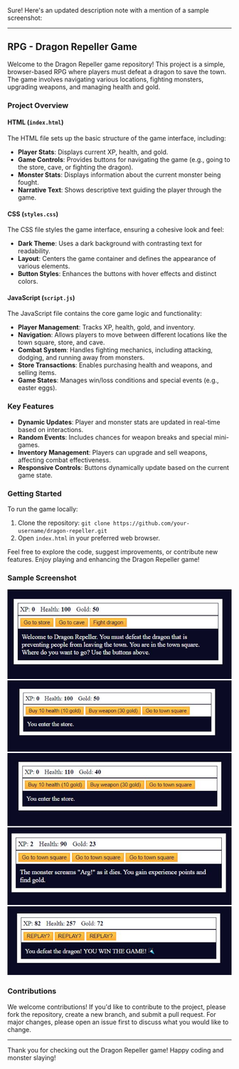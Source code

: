 Sure! Here's an updated description note with a mention of a sample screenshot:

---

## RPG - Dragon Repeller Game

Welcome to the Dragon Repeller game repository! This project is a simple, browser-based RPG where players must defeat a dragon to save the town. The game involves navigating various locations, fighting monsters, upgrading weapons, and managing health and gold.

### Project Overview

#### HTML (`index.html`)
The HTML file sets up the basic structure of the game interface, including:
- **Player Stats**: Displays current XP, health, and gold.
- **Game Controls**: Provides buttons for navigating the game (e.g., going to the store, cave, or fighting the dragon).
- **Monster Stats**: Displays information about the current monster being fought.
- **Narrative Text**: Shows descriptive text guiding the player through the game.

#### CSS (`styles.css`)
The CSS file styles the game interface, ensuring a cohesive look and feel:
- **Dark Theme**: Uses a dark background with contrasting text for readability.
- **Layout**: Centers the game container and defines the appearance of various elements.
- **Button Styles**: Enhances the buttons with hover effects and distinct colors.

#### JavaScript (`script.js`)
The JavaScript file contains the core game logic and functionality:
- **Player Management**: Tracks XP, health, gold, and inventory.
- **Navigation**: Allows players to move between different locations like the town square, store, and cave.
- **Combat System**: Handles fighting mechanics, including attacking, dodging, and running away from monsters.
- **Store Transactions**: Enables purchasing health and weapons, and selling items.
- **Game States**: Manages win/loss conditions and special events (e.g., easter eggs).

### Key Features
- **Dynamic Updates**: Player and monster stats are updated in real-time based on interactions.
- **Random Events**: Includes chances for weapon breaks and special mini-games.
- **Inventory Management**: Players can upgrade and sell weapons, affecting combat effectiveness.
- **Responsive Controls**: Buttons dynamically update based on the current game state.

### Getting Started
To run the game locally:
1. Clone the repository: `git clone https://github.com/your-username/dragon-repeller.git`
2. Open `index.html` in your preferred web browser.

Feel free to explore the code, suggest improvements, or contribute new features. Enjoy playing and enhancing the Dragon Repeller game!

### Sample Screenshot
![Sample Screenshot](RP-1.JPG)
![Sample Screenshot](RP-2.JPG)
![Sample Screenshot](RP-3.JPG)
![Sample Screenshot](RP-4.JPG)
![Sample Screenshot](RP-5.JPG)


### Contributions
We welcome contributions! If you'd like to contribute to the project, please fork the repository, create a new branch, and submit a pull request. For major changes, please open an issue first to discuss what you would like to change.

---

Thank you for checking out the Dragon Repeller game! Happy coding and monster slaying!

